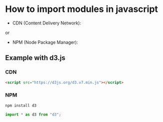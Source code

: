 
# How to import modules in javascript

* CDN (Content Delivery Network):

or

* NPM (Node Package Manager):



## Example with d3.js


### CDN

```html
<script src="https://d3js.org/d3.v7.min.js"></script>

```


### NPM

```bash
npm install d3
```

```javascript
import * as d3 from "d3";
```
